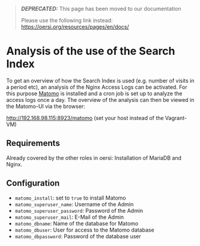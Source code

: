 > **_DEPRECATED:_** This page has been moved to our documentation
>
> Please use the following link instead: https://oersi.org/resources/pages/en/docs/

# Analysis of the use of the Search Index

To get an overview of how the Search Index is used (e.g. number of visits in a period etc), an analysis of the Nginx Access Logs can be activated. For this purpose [Matomo](https://matomo.org) is installed and a cron job is set up to analyze the access logs once a day. The overview of the analysis can then be viewed in the Matomo-UI via the browser:

<http://192.168.98.115:8923/matomo> (set your host instead of the Vagrant-VM)

## Requirements

Already covered by the other roles in oersi: Installation of MariaDB and Nginx.

## Configuration

* `matomo_install`: set to `true` to install Matomo
* `matomo_superuser_name`: Username of the Admin
* `matomo_superuser_password`: Password of the Admin
* `matomo_superuser_mail`: E-Mail of the Admin
* `matomo_dbname`: Name of the database for Matomo
* `matomo_dbuser`: User for access to the Matomo database
* `matomo_dbpassword`: Password of the database user
